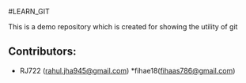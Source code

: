 #LEARN_GIT

This is a demo repository which is created for showing the utility of git

## Contributors:

* RJ722 (rahul.jha945@gmail.com)
*fihae18(fihaas786@gmail.com)

